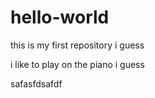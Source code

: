 # hello-world

this is my first repository i guess

i like to play on the piano i guess

safasfdsafdf 
